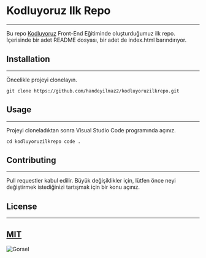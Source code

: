 # Kodluyoruz Ilk Repo
----------------------------------------------
Bu repo [Kodluyoruz](https://kodluyoruz.org/tr/kodluyoruz/) Front-End Eğitiminde oluşturduğumuz ilk repo. İçerisinde bir adet README dosyası, bir adet de index.html barındırıyor.

## Installation
----------------------------------------------
Öncelikle projeyi clonelayın.
````
git clone https://github.com/handeyilmaz2/kodluyoruzilkrepo.git
````

## Usage
----------------------------------------------
Projeyi cloneladıktan sonra Visual Studio Code programında açınız.

````
cd kodluyoruzilkrepo code .
````
## Contributing
----------------------------------------------
Pull requestler kabul edilir. Büyük değişiklikler için, lütfen önce neyi değiştirmek istediğinizi tartışmak için bir konu açınız.

## License
----------------------------------------------
[MIT](https://opensource.org/licenses/MIT)
------------------------------------------------

![Gorsel](https://kodluyoruz.org/wp-content/uploads/2022/05/kodluyoruz_yatay_slogan.png)





